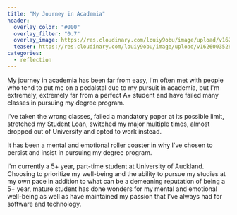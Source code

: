 ```yaml
---
title: "My Journey in Academia"
header:
  overlay_color: "#000"
  overlay_filter: "0.7"
  overlay_image: https://res.cloudinary.com/louiy9obu/image/upload/v1626002590/letisias_projects_fjlv67.png
  teaser: https://res.cloudinary.com/louiy9obu/image/upload/v1626003528/500x300projects_dbt5xc.png
categories:
  - reflection
---
```


My journey in academia has been far from easy, I'm often met with people who tend to put me on a pedalstal due to my pursuit in academia, but I'm extremely, extremely far from a perfect A+ student and have failed many classes in pursuing my degree program.

I've taken the wrong classes, failed a mandatory paper at its possible limit, stretched my Student Loan, switched my major multiple times, almost dropped out of University and opted to work instead. 

It has been a mental and emotional roller coaster in why I've chosen to persist and insist in pursuing my degree program.

I'm currently a 5+ year, part-time student at University of Auckland. Choosing to prioritize my well-being and the ability to pursue my studies at my own pace in addition to what can be a demeaning reputation of being a 5+ year, mature student has done wonders for my mental and emotional well-being as well as have maintained my passion that I've always had for software and technology.
